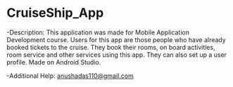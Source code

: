# CruiseShip_App
-Description:
This application was made for Mobile Application Development course. Users for this app are those people who have already booked tickets to the cruise. They book their rooms, on board activities, room service and other services using this app. They can also set up a user profile. 
Made on Android Studio.

-Additional Help:
anushadas110@gmail.com
